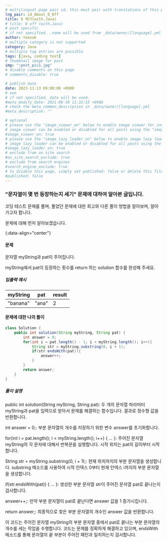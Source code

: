 ```yaml
---
# multilingual page pair id, this must pair with translations of this page. (This name must be unique)
lng_pair: id_About_0_Off
title: 0 떼기(with.Java)
# title: 0 off (with.Java)
# post specific
# if not specified, .name will be used from _data/owner/[language].yml
author: Yeonuk
# multiple category is not supported
category: Java
# multiple tag entries are possible
tags: [java, coding test]
# thumbnail image for post
img: ":post_pic1.jpg"
# disable comments on this page
# comments_disable: true

# publish date
date: 2023-11-13 09:00:00 +0900
# seo
# if not specified, date will be used.
#meta_modify_date: 2021-08-10 11:32:53 +0900
# check the meta_common_description in _data/owner/[language].yml
#meta_description: ""

# optional
# please use the "image_viewer_on" below to enable image viewer for individual pages or posts (_posts/ or [language]/_posts folders).
# image viewer can be enabled or disabled for all posts using the "image_viewer_posts: true" setting in _data/conf/main.yml.
#image_viewer_on: true
# please use the "image_lazy_loader_on" below to enable image lazy loader for individual pages or posts (_posts/ or [language]/_posts folders).
# image lazy loader can be enabled or disabled for all posts using the "image_lazy_loader_posts: true" setting in _data/conf/main.yml.
#image_lazy_loader_on: true
# exclude from on site search
#on_site_search_exclude: true
# exclude from search engines
#search_engine_exclude: true
# to disable this page, simply set published: false or delete this file
#published: false
---
```


<!-- outline-start -->

### "문자열이 몇 번 등장하는지 세기" 문제에 대하여 알아본 글입니다.

코딩 테스트 문제를 풀며, 풀었던 문제에 대한 회고와 다른 풀이 방법을 알아보며, 알아가고자 합니다.

문제에 대해 먼저 알아보겠습니다.

{:data-align="center"}

<!-- outline-end -->

#### 문제

문자열 myString과 pat이 주어집니다.

myString에서 pat이 등장하는 횟수를 return 하는 solution 함수를 완성해 주세요.

##### 입출력 예시

| myString | pat   | result |
| -------- | ----- | ------ |
| "banana" | "ana" | 2      |

#### 문제에 대한 나의 풀이

```java
class Solution {
    public int solution(String myString, String pat) {
        int answer = 0;
        for(int i = pat.length() - 1; i < myString.length(); i++){
            String str = myString.substring(0, i + 1);
            if(str.endsWith(pat)){
                answer++;
            }
        }
        return answer;
    }
}
```

##### 풀이 설명

public int solution(String myString, String pat): 두 개의 문자열 파라미터 myString과 pat을 입력으로 받아서 문제를 해결하는 함수입니다. 결과로 정수형 값을 반환합니다.

int answer = 0;: 부분 문자열의 개수를 저장하기 위한 변수 answer를 초기화합니다.

for(int i = pat.length(); i < myString.length(); i++) { ... }: 주어진 문자열 myString의 각 문자에 대해서 반복문을 실행합니다. 시작 위치는 pat의 길이부터 시작합니다.

String str = myString.substring(0, i + 1);: 현재 위치까지의 부분 문자열을 생성합니다. substring 메소드를 사용하여 시작 인덱스 0부터 현재 인덱스 i까지의 부분 문자열을 생성합니다.

if(str.endsWith(pat)) { ... }: 생성한 부분 문자열 str이 주어진 문자열 pat로 끝나는지 검사합니다.

answer++;: 만약 부분 문자열이 pat로 끝난다면 answer 값을 1 증가시킵니다.

return answer;: 최종적으로 찾은 부분 문자열의 개수인 answer 값을 반환합니다.

이 코드는 주어진 문자열 myString의 부분 문자열 중에서 pat로 끝나는 부분 문자열의 개수를 세는 작업을 수행합니다. 코드는 문제를 정확하게 해결하고 있으며, endsWith 메소드를 통해 문자열의 끝 부분이 주어진 패턴과 일치하는지 검사합니다.
